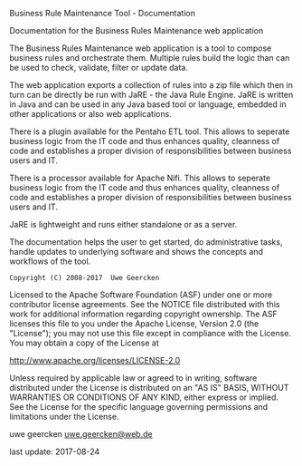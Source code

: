 Business Rule Maintenance Tool - Documentation

Documentation for the Business Rules Maintenance web application

The Business Rules Maintenance web application is a tool to compose business rules and orchestrate them. Multiple rules build the logic than can be used to check, validate, filter or update data.

The web application exports a collection of rules into a zip file which then in turn can be directly be run with JaRE - the Java Rule Engine. JaRE is written in Java and can be used in any Java based tool or language, embedded in other applications or also web applications.

There is a plugin available for the Pentaho ETL tool. This allows to seperate business logic from the IT code and thus enhances quality, cleanness of code and establishes a proper division of responsibilities between business users and IT.

There is a processor available for Apache Nifi.  This allows to seperate business logic from the IT code and thus enhances quality, cleanness of code and establishes a proper division of responsibilities between business users and IT.

JaRE is lightweight and runs either standalone or as a server.

The documentation helps the user to get started, do administrative tasks, handle updates to underlying software and shows the concepts and workflows of the tool.

    Copyright (C) 2008-2017  Uwe Geercken

 Licensed to the Apache Software Foundation (ASF) under one
 or more contributor license agreements.  See the NOTICE file
 distributed with this work for additional information
 regarding copyright ownership.  The ASF licenses this file
 to you under the Apache License, Version 2.0 (the
 "License"); you may not use this file except in compliance
 with the License.  You may obtain a copy of the License at

   http://www.apache.org/licenses/LICENSE-2.0

 Unless required by applicable law or agreed to in writing,
 software distributed under the License is distributed on an
 "AS IS" BASIS, WITHOUT WARRANTIES OR CONDITIONS OF ANY
 KIND, either express or implied.  See the License for the
 specific language governing permissions and limitations
 under the License.


uwe geercken
uwe.geercken@web.de

last update: 2017-08-24
